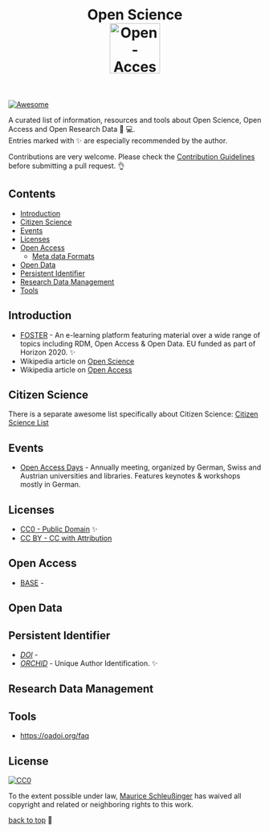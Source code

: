 <h1 align="center"> Open Science
    <br>
    <img width="100" src="https://upload.wikimedia.org/wikipedia/commons/2/25/Open_Access_logo_PLoS_white.svg" alt="Open-Access-Logo">
    <br>
    <br>
</h1>

[![Awesome](https://cdn.rawgit.com/sindresorhus/awesome/d7305f38d29fed78fa85652e3a63e154dd8e8829/media/badge.svg)](https://github.com/sindresorhus/awesome)

A curated list of information, resources and tools about Open Science, Open Access and Open Research Data 🔬‍ 💻.
<br>
Entries marked with ✨ are especially recommended by the author.
<br>

Contributions are very welcome. Please check the [Contribution Guidelines](contributing.md) before submitting a pull request. 👌

## Contents
- [Introduction](#Introduction)
- [Citizen Science](#citizen-science)
- [Events](#events)
- [Licenses](#licenses)
- [Open Access](#open-access)
    + [Meta data Formats](meta-data-formats)
- [Open Data](#open-data)
- [Persistent Identifier](#persistent-identifier)
- [Research Data Management](#research-data-management)
- [Tools](#tools)


## Introduction

- [FOSTER](https://www.fosteropenscience.eu/) - An e-learning platform featuring material over a wide range of topics including RDM, Open Access & Open Data. EU funded as part of Horizon 2020. ✨
- Wikipedia article on [Open Science](https://en.wikipedia.org/wiki/Open_science)
- Wikipedia article on [Open Access](https://en.wikipedia.org/wiki/Open_access)

## Citizen Science

There is a separate awesome list specifically about Citizen Science: [Citizen Science List](https://github.com/dylanrees/citizen-science)

## Events

- [Open Access Days](open-access.net/community/open-access-tage/) - Annually meeting, organized by German, Swiss and Austrian universities and libraries. Features keynotes & workshops mostly in German.

## Licenses
- [CC0 - Public Domain](https://creativecommons.org/publicdomain/zero/1.0/) ✨
- [CC BY - CC with Attribution](https://creativecommons.org/licenses/by/4.0/) 

## Open Access
- [BASE](https://www.base-search.net/) - 



## Open Data
 
## Persistent Identifier
- [*DOI*](https://doi.org/) - 
- [*ORCHID*](https://orcid.org/) - Unique Author Identification. ✨

## Research Data Management

## Tools 
- https://oadoi.org/faq

## License

[![CC0](http://mirrors.creativecommons.org/presskit/buttons/88x31/svg/cc-zero.svg)](https://creativecommons.org/publicdomain/zero/1.0/)

To the extent possible under law, [Maurice Schleußinger](https://schleussinger.com) has waived all copyright and related or neighboring rights to this work.

[back to top](#contents) 💨

